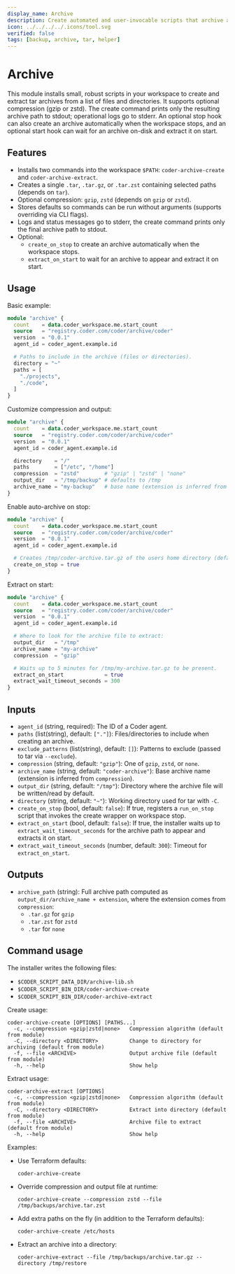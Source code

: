 ```yaml
---
display_name: Archive
description: Create automated and user-invocable scripts that archive and extract selected files/directories with optional compression (gzip or zstd).
icon: ../../../../.icons/tool.svg
verified: false
tags: [backup, archive, tar, helper]
---
```


# Archive

This module installs small, robust scripts in your workspace to create and extract tar archives from a list of files and directories. It supports optional compression (gzip or zstd). The create command prints only the resulting archive path to stdout; operational logs go to stderr. An optional stop hook can also create an archive automatically when the workspace stops, and an optional start hook can wait for an archive on-disk and extract it on start.

## Features

- Installs two commands into the workspace `$PATH`: `coder-archive-create` and `coder-archive-extract`.
- Creates a single `.tar`, `.tar.gz`, or `.tar.zst` containing selected paths (depends on `tar`).
- Optional compression: `gzip`, `zstd` (depends on `gzip` or `zstd`).
- Stores defaults so commands can be run without arguments (supports overriding via CLI flags).
- Logs and status messages go to stderr, the create command prints only the final archive path to stdout.
- Optional:
  - `create_on_stop` to create an archive automatically when the workspace stops.
  - `extract_on_start` to wait for an archive to appear and extract it on start.

## Usage

Basic example:

```tf
module "archive" {
  count    = data.coder_workspace.me.start_count
  source   = "registry.coder.com/coder/archive/coder"
  version  = "0.0.1"
  agent_id = coder_agent.example.id

  # Paths to include in the archive (files or directories).
  directory = "~"
  paths = [
    "./projects",
    "./code",
  ]
}
```

Customize compression and output:

```tf
module "archive" {
  count    = data.coder_workspace.me.start_count
  source   = "registry.coder.com/coder/archive/coder"
  version  = "0.0.1"
  agent_id = coder_agent.example.id

  directory    = "/"
  paths        = ["/etc", "/home"]
  compression  = "zstd"        # "gzip" | "zstd" | "none"
  output_dir   = "/tmp/backup" # defaults to /tmp
  archive_name = "my-backup"   # base name (extension is inferred from compression)
}
```

Enable auto-archive on stop:

```tf
module "archive" {
  count    = data.coder_workspace.me.start_count
  source   = "registry.coder.com/coder/archive/coder"
  version  = "0.0.1"
  agent_id = coder_agent.example.id

  # Creates /tmp/coder-archive.tar.gz of the users home directory (defaults).
  create_on_stop = true
}
```

Extract on start:

```tf
module "archive" {
  count    = data.coder_workspace.me.start_count
  source   = "registry.coder.com/coder/archive/coder"
  version  = "0.0.1"
  agent_id = coder_agent.example.id

  # Where to look for the archive file to extract:
  output_dir   = "/tmp"
  archive_name = "my-archive"
  compression  = "gzip"

  # Waits up to 5 minutes for /tmp/my-archive.tar.gz to be present.
  extract_on_start             = true
  extract_wait_timeout_seconds = 300
}
```

## Inputs

- `agent_id` (string, required): The ID of a Coder agent.
- `paths` (list(string), default: `["."]`): Files/directories to include when creating an archive.
- `exclude_patterns` (list(string), default: `[]`): Patterns to exclude (passed to tar via `--exclude`).
- `compression` (string, default: `"gzip"`): One of `gzip`, `zstd`, or `none`.
- `archive_name` (string, default: `"coder-archive"`): Base archive name (extension is inferred from `compression`).
- `output_dir` (string, default: `"/tmp"`): Directory where the archive file will be written/read by default.
- `directory` (string, default: `"~"`): Working directory used for tar with `-C`.
- `create_on_stop` (bool, default: `false`): If true, registers a `run_on_stop` script that invokes the create wrapper on workspace stop.
- `extract_on_start` (bool, default: `false`): If true, the installer waits up to `extract_wait_timeout_seconds` for the archive path to appear and extracts it on start.
- `extract_wait_timeout_seconds` (number, default: `300`): Timeout for `extract_on_start`.

## Outputs

- `archive_path` (string): Full archive path computed as `output_dir/archive_name + extension`, where the extension comes from `compression`:
  - `.tar.gz` for `gzip`
  - `.tar.zst` for `zstd`
  - `.tar` for `none`

## Command usage

The installer writes the following files:

- `$CODER_SCRIPT_DATA_DIR/archive-lib.sh`
- `$CODER_SCRIPT_BIN_DIR/coder-archive-create`
- `$CODER_SCRIPT_BIN_DIR/coder-archive-extract`

Create usage:

```console
coder-archive-create [OPTIONS] [PATHS...]
  -c, --compression <gzip|zstd|none>   Compression algorithm (default from module)
  -C, --directory <DIRECTORY>          Change to directory for archiving (default from module)
  -f, --file <ARCHIVE>                 Output archive file (default from module)
  -h, --help                           Show help
```

Extract usage:

```console
coder-archive-extract [OPTIONS]
  -c, --compression <gzip|zstd|none>   Compression algorithm (default from module)
  -C, --directory <DIRECTORY>          Extract into directory (default from module)
  -f, --file <ARCHIVE>                 Archive file to extract (default from module)
  -h, --help                           Show help
```

Examples:

- Use Terraform defaults:

  ```
  coder-archive-create
  ```

- Override compression and output file at runtime:

  ```
  coder-archive-create --compression zstd --file /tmp/backups/archive.tar.zst
  ```

- Add extra paths on the fly (in addition to the Terraform defaults):

  ```
  coder-archive-create /etc/hosts
  ```

- Extract an archive into a directory:

  ```
  coder-archive-extract --file /tmp/backups/archive.tar.gz --directory /tmp/restore
  ```
